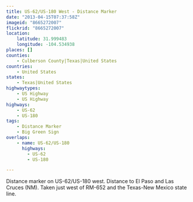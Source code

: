 ```yaml
---
title: US-62/US-180 West - Distance Marker
date: "2013-04-15T07:37:58Z"
imageid: "8665272007"
flickrid: "8665272007"
location:
    latitude: 31.999483
    longitude: -104.534938
places: []
counties:
    - Culberson County|Texas|United States
countries:
    - United States
states:
    - Texas|United States
highwaytypes:
    - US Highway
    - US Highway
highways:
    - US-62
    - US-180
tags:
    - Distance Marker
    - Big Green Sign
overlaps:
    - name: US-62/US-180
      highways:
        - US-62
        - US-180

---
```

Distance marker on US-62/US-180 west.  Distance to El Paso and Las Cruces (NM).  Taken just west of RM-652 and the Texas-New Mexico state line.